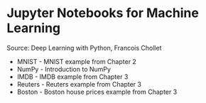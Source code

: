# Jupyter Notebooks for Machine Learning

Source: Deep Learning with Python, Francois Chollet

* MNIST - MNIST example from Chapter 2
* NumPy - Introduction to NumPy
* IMDB - IMDB example from Chapter 3
* Reuters - Reuters example from Chapter 3
* Boston - Boston house prices example from Chapter 3
